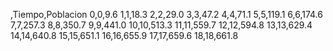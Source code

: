 ,Tiempo,Poblacion
0,0,9.6
1,1,18.3
2,2,29.0
3,3,47.2
4,4,71.1
5,5,119.1
6,6,174.6
7,7,257.3
8,8,350.7
9,9,441.0
10,10,513.3
11,11,559.7
12,12,594.8
13,13,629.4
14,14,640.8
15,15,651.1
16,16,655.9
17,17,659.6
18,18,661.8
